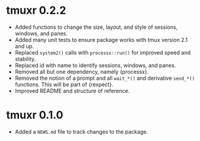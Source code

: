 # tmuxr 0.2.2

* Added functions to change the size, layout, and style of sessions, windows, and panes.
* Added many unit tests to ensure package works with tmux version 2.1 and up.
* Replaced `system2()` calls with `processx::run()` for improved speed and stability.
* Replaced id with name to identify sessions, windows, and panes.
* Removed all but one dependency, namely {processx}.
* Removed the notion of a prompt and all `wait_*()` and derivative `send_*()` functions. This will be part of {rexpect}.
* Improved README and structure of reference.


# tmuxr 0.1.0

* Added a `NEWS.md` file to track changes to the package.
